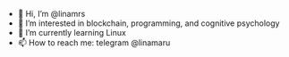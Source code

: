 - 👋 Hi, I’m @linamrs
- 👀 I’m interested in blockchain, programming, and cognitive psychology
- 🌱 I’m currently learning Linux
- 📫 How to reach me: telegram @linamaru

<!---
linamrs/linamrs is a ✨ special ✨ repository because its `README.md` (this file) appears on your GitHub profile.
You can click the Preview link to take a look at your changes.
--->
